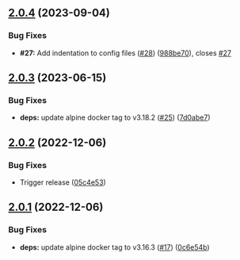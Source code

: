 ## [2.0.4](https://github.com/timo-reymann/chrooted-ftp/compare/2.0.3...2.0.4) (2023-09-04)


### Bug Fixes

* **#27:** Add indentation to config files ([#28](https://github.com/timo-reymann/chrooted-ftp/issues/28)) ([988be70](https://github.com/timo-reymann/chrooted-ftp/commit/988be7066aed0337f7b54fcea44242a077f5a311)), closes [#27](https://github.com/timo-reymann/chrooted-ftp/issues/27)

## [2.0.3](https://github.com/timo-reymann/chrooted-ftp/compare/2.0.2...2.0.3) (2023-06-15)


### Bug Fixes

* **deps:** update alpine docker tag to v3.18.2 ([#25](https://github.com/timo-reymann/chrooted-ftp/issues/25)) ([7d0abe7](https://github.com/timo-reymann/chrooted-ftp/commit/7d0abe7812a16ed297d07c9d17cd1670dee480b0))

## [2.0.2](https://github.com/timo-reymann/chrooted-ftp/compare/2.0.1...2.0.2) (2022-12-06)


### Bug Fixes

* Trigger release ([05c4e53](https://github.com/timo-reymann/chrooted-ftp/commit/05c4e53290817dac003431ba12ca2425bc621c54))

## [2.0.1](https://github.com/timo-reymann/chrooted-ftp/compare/2.0.0...2.0.1) (2022-12-06)


### Bug Fixes

* **deps:** update alpine docker tag to v3.16.3 ([#17](https://github.com/timo-reymann/chrooted-ftp/issues/17)) ([0c6e54b](https://github.com/timo-reymann/chrooted-ftp/commit/0c6e54b0d486a25a5382946cf0b82d79d0c4c8b6))
